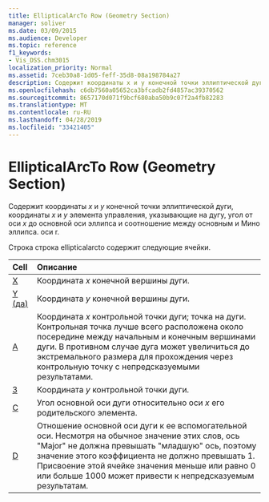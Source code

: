 ```yaml
---
title: EllipticalArcTo Row (Geometry Section)
manager: soliver
ms.date: 03/09/2015
ms.audience: Developer
ms.topic: reference
f1_keywords:
- Vis_DSS.chm3015
localization_priority: Normal
ms.assetid: 7ceb30a8-1d05-feff-35d8-08a198784a27
description: Содержит координаты x и y конечной точки эллиптической дуги, координаты x и y элемента управления, указывающие на дугу, угол от оси x до основной оси эллипса и соотношение между основными и дополнительными осями эллипса.
ms.openlocfilehash: c6db7560a05652ca3bfcadb2fd4857ac39370562
ms.sourcegitcommit: 8657170d071f9bcf680aba50b9c07f2a4fb82283
ms.translationtype: MT
ms.contentlocale: ru-RU
ms.lasthandoff: 04/28/2019
ms.locfileid: "33421405"
---
```

# <a name="ellipticalarcto-row-geometry-section"></a>EllipticalArcTo Row (Geometry Section)

Содержит координаты *x* и *y* конечной точки эллиптической дуги, координаты *x* и *y* элемента управления, указывающие на дугу, угол от оси *x* до основной оси эллипса и соотношение между основным и Мино эллипса. оси r. 
  
Строка строка ellipticalarcto содержит следующие ячейки.
  
|**Cell**|**Описание**|
|:-----|:-----|
|[X](x-cell-geometry-section.md) <br/> |Координата *x* конечной вершины дуги.  <br/> |
|[Y (да)](y-cell-geometry-section.md) <br/> |Координата *y* конечной вершины дуги.  <br/> |
|[A](a-cell-geometry-section.md) <br/> |Координата *x* контрольной точки дуги; точка на дуги. Контрольная точка лучше всего расположена около посередине между начальным и конечным вершинами дуги. В противном случае дуга может увеличиться до экстремального размера для прохождения через контрольную точку с непредсказуемыми результатами.  <br/> |
|[З](b-cell-geometry-section.md) <br/> |Координата *y* контрольной точки дуги.  <br/> |
|[C](c-cell-geometry-section.md) <br/> |Угол основной оси дуги относительно оси *x* его родительского элемента.  <br/> |
|[D](d-cell-geometry-section.md) <br/> |Отношение основной оси дуги к ее вспомогательной оси. Несмотря на обычное значение этих слов, ось "Major" не должна превышать "младшую" ось, поэтому значение этого коэффициента не должно превышать 1. Присвоение этой ячейке значения меньше или равно 0 или больше 1000 может привести к непредсказуемым результатам.  <br/> |
   

